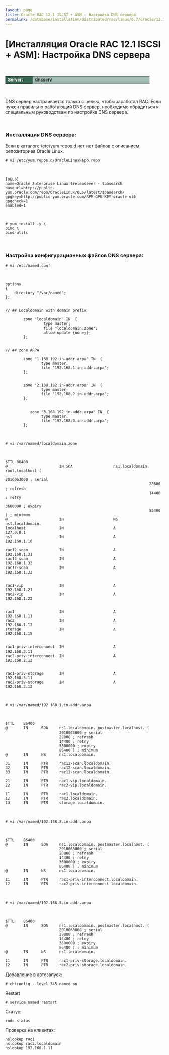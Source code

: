 ```yaml
---
layout: page
title: Oracle RAC 12.1 ISCSI + ASM - Настройка DNS сервера
permalink: /database/installation/distributed/rac/linux/6.7/oracle/12.1/iscsi-asm/setup-dns-server/
---
```


# [Инсталляция Oracle RAC 12.1 ISCSI + ASM]: Настройка DNS сервера


<br/>

<table cellpadding="4" cellspacing="2" align="center" border="0" width="100%">

<tr>
<td style="color: rgb(255, 255, 255);" bgcolor="#386351" width="14%"><span style="font-family: Arial,Helvetica,sans-serif; font-size: 14px;"><strong>Server:</strong></span></td>
<td height="20" bgcolor="#a2bcb1" width="60%"><span style="font-family: Arial,Helvetica,sans-serif; font-size: 14px;"><strong>dnsserv</strong></span></td>
</tr>

</table>

<br/>

DNS сервер настраивается только с целью, чтобы заработал RAC. Если нужен правильно работающий DNS сервер, необходимо обрадиться к специальным руководствам по настройке DNS сервера.


<br/>


### Инсталляция DNS сервера:

Если в каталоге /etc/yum.repos.d нет нет файлов с описанием репозиториев Oracle Linux.


	# vi /etc/yum.repos.d/OracleLinuxRepo.repo

<br/>

	[OEL6]
	name=Oracle Enterprise Linux $releasever - $basearch
	baseurl=http://public-yum.oracle.com/repo/OracleLinux/OL6/latest/$basearch/
	gpgkey=http://public-yum.oracle.com/RPM-GPG-KEY-oracle-ol6
	gpgcheck=1
	enabled=1


<br/>

	# yum install -y \
	bind \
	bind-utils


<br/>

### Настройка конфигурационных файлов DNS сервера:

	# vi /etc/named.conf


<br/>

	options
	{
	    directory "/var/named";
	};


	// ## Localdomain with domain prefix

	        zone "localdomain" IN  {
	                 type master;
	                 file "localdomain.zone";
	                 allow-update {none;};
	        };


	// ## zone ARPA

	        zone "1.168.192.in-addr.arpa" IN  {
	                type master;
	                file "192.168.1.in-addr.arpa";
	        };


	        zone "2.168.192.in-addr.arpa" IN  {
	                type master;
	                file "192.168.2.in-addr.arpa";
	        };


	           zone "3.168.192.in-addr.arpa" IN  {
	                type master;
	                file "192.168.3.in-addr.arpa";
	        };


<br/>

	# vi /var/named/localdomain.zone


<br/>

	$TTL 86400
	@                   	IN SOA              	ns1.localdomain. root.localhost (
	                                                            	2010063000 ; serial
	                                                            	28800 ; refresh
	                                                            	14400 ; retry
	                                                            	3600000 ; expiry
	                                                            	86400 ) ; minimum
	@                   	IN                  	NS          	ns1.localdomain.
	localhost           	IN                  	A           	127.0.0.1
	ns1                 	IN                  	A           	192.168.1.10

	rac12-scan             	IN                  	A           	192.168.1.31
	rac12-scan             	IN                  	A           	192.168.1.32
	rac12-scan             	IN                  	A           	192.168.1.33


	rac1-vip            	IN                  	A           	192.168.1.21
	rac2-vip            	IN                  	A           	192.168.1.22


	rac1                	IN                  	A           	192.168.1.11
	rac2                	IN                  	A           	192.168.1.12
	storage             	IN                  	A           	192.168.1.15


	rac1-priv-interconnect  IN                  	A           	192.168.2.11
	rac2-priv-interconnect  IN                  	A           	192.168.2.12


	rac1-priv-storage     	IN                  	A           	192.168.3.11
	rac2-priv-storage      	IN                  	A           	192.168.3.12



<br/>

	# vi /var/named/192.168.1.in-addr.arpa


<br/>


	$TTL   	86400
	@      	IN   	SOA   	ns1.localdomain. postmaster.localhost. (
	                    	2010063000 ; serial
	                    	28800 ; refresh
	                    	14400 ; retry
	                    	3600000 ; expiry
	                    	86400 ) ; minimum
	@      	IN   	NS   	ns1.localdomain.

	31     	IN   	PTR  	rac12-scan.localdomain.
	32     	IN   	PTR  	rac12-scan.localdomain.
	33     	IN   	PTR  	rac12-scan.localdomain.

	21     	IN   	PTR  	rac1-vip.localdomain.
	22     	IN   	PTR  	rac2-vip.localdomain.

	11     	IN   	PTR  	rac1.localdomain.
	12     	IN   	PTR  	rac2.localdomain.
	13     	IN   	PTR  	storage.localdomain.


<br/>

	# vi /var/named/192.168.2.in-addr.arpa

<br/>

	$TTL   	86400
	@      	IN   	SOA   	ns1.localdomain. postmaster.localhost. (
	                    	2010063000 ; serial
	                    	28800 ; refresh
	                    	14400 ; retry
	                    	3600000 ; expiry
	                    	86400 ) ; minimum
	@      	IN   	NS   	ns1.localdomain.

	11     	IN   	PTR  	rac1-priv-interconnect.localdomain.
	12     	IN   	PTR  	rac2-priv-interconnect.localdomain.

<br/>

	# vi /var/named/192.168.3.in-addr.arpa

<br/>


	$TTL   	86400
	@      	IN   	SOA   	ns1.localdomain. postmaster.localhost. (
	                    	2010063000 ; serial
	                    	28800 ; refresh
	                    	14400 ; retry
	                    	3600000 ; expiry
	                    	86400 ) ; minimum
	@      	IN   	NS   	ns1.localdomain.

	11     	IN   	PTR  	rac1-priv-storage.localdomain.
	12     	IN   	PTR  	rac2-priv-storage.localdomain.


Добавление в автозапуск:

	# chkconfig --level 345 named on

Restart

	# service named restart


Статус:

	rndc status


Проверка на клиентах:

	nslookup rac1
	nslookup rac2.localdomain
	nslookup 192.168.1.11
